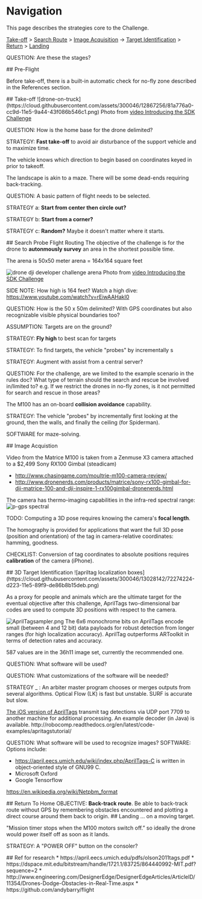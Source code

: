 # Navigation 
This page describes the strategies core to the Challenge.

<a href="#Takeoff">Take-off</a> > <a href="#FlightPlan">Search Route</a> > <a href="#ImageAcquisition">Image Acquisition</a> -> <a href="#TargetID">Target Identification</a> > <a href="#RTH">Return</a> > <a href="#Landing">Landing</a>

QUESTION: Are these the stages?


<a name="Pre-Flight">
## Pre-Flight</a>

Before take-off, there is a built-in automatic check for no-fly zone
described in the References section.

<a name="Takeoff">
## Take-off</a>
![drone-on-truck](https://cloud.githubusercontent.com/assets/300046/12867256/81a776a0-cc9d-11e5-9a44-43f086b546c1.png)
Photo from <a target="_blank" href="https://www.youtube.com/watch?v=_kXoUsqzzMU">
video Introducing the SDK Challenge</a>


QUESTION: How is the home base for the drone delimited?

STRATEGY: <strong>Fast take-off</strong> to avoid air disturbance of the support vehicle and to maximize time.

The vehicle knows which direction to begin based on coordinates keyed in prior to takeoff.

The landscape is akin to a maze. There will be some dead-ends requiring back-tracking.

QUESTION: A basic pattern of flight needs to be selected.

STRATEGY a: <strong>Start from center then circle out?</strong>

STRATEGY b: <strong>Start from a corner?</strong>

STRATEGY c: <strong>Random?</strong> Maybe it doesn't matter where it starts.




<a name="FlightPlan">
## Search Probe Flight Routing</a>
The objective of the challenge is for the drone to <strong>autonmously survey</strong> an area in the shortest possible time.

The arena is 50x50 meter arena = 164x164 square feet

![drone dji developer challenge arena](https://cloud.githubusercontent.com/assets/300046/12867343/d4bb8442-cc9f-11e5-8b78-720c7e0cf464.jpg)
Photo from <a target="_blank" href="https://www.youtube.com/watch?v=_kXoUsqzzMU">
video Introducing the SDK Challenge</a>

SIDE NOTE: How high is 164 feet? Watch a high dive: https://www.youtube.com/watch?v=rEiwAAHakI0

QUESTION: How is the 50 x 50m delimited? With GPS coordinates but also recognizable visible physical boundaries too?


ASSUMPTION: Targets are on the ground?

STRATEGY: <strong>Fly high</strong> to best scan for targets

STRATEGY: To find targets, the vehicle "probes" by incrementally s

STRATEGY: Augment with assist from a central server?

QUESTION: For the challenge, are we limited to the example scenario in the rules doc? What type of terrain should the search and rescue be involved in/limited to? e.g. If we restrict the drones in no-fly zones, is it not permitted for search and rescue in those areas?

The M100 has an on-board <strong>collision avoidance</strong> capability.

STRATEGY: The vehicle "probes" by incrementally first looking at the ground, then the walls, and finally the ceiling (for Spiderman).




SOFTWARE for maze-solving.


<a name="ImageAcquisition">
## Image Acquistion</a>

Video from the Matrice M100 is taken from a Zenmuse X3 camera attached to a $2,499 Sony RX100 Gimbal (steadicam)

   * http://www.chasingame.com/moultrie-m100-camera-review/
   * http://www.dronenerds.com/products/matrice/sony-rx100-gimbal-for-dji-matrice-100-and-dji-inspire-1-rx100gimbal-dronenerds.html

The camera has thermo-imaging capabilities in the infra-red spectral range:
![p-gps spectral](https://cloud.githubusercontent.com/assets/300046/13034276/64d0b22e-d2ee-11e5-93b5-a25dbfffd516.png)


TODO: Computing a 3D pose requires knowing the camera's <strong>focal length</strong>.

The homography is provided for applications that want the full 3D pose (position and orientation) of the tag in camera-relative coordinates:
hamming, goodness.

CHECKLIST: Conversion of tag coordinates to absolute positions requires <strong>calibration</strong> of the camera (iPhone).

<a name="TargetID">
## 3D Target Identification</a>
![apriltag localization boxes](https://cloud.githubusercontent.com/assets/300046/13028142/72274224-d223-11e5-89f9-de86b8b15deb.png)

As a proxy for people and animals which are the ultimate target for the eventual objective after this challenge, AprilTags two-dimensional bar codes are used to compute 3D positions with respect to the camera.

<img alt="AprilTagsampler.png"  src="https://cloud.githubusercontent.com/assets/300046/13027844/927665ee-d21b-11e5-8a07-b79654ca3886.png">
The 6x6 monochrome bits on AprilTags encode small (between 4 and 12 bit) data payloads for robust detection from longer ranges (for high localization accuracy).
AprilTag outperforms ARToolkit in terms of detection rates and accuracy. 

587 values are in the 36h11 image set, currently the recommended one. 

QUESTION: What software will be used?

QUESTION: What customizations of the software will be needed?

STRATEGY _ : An arbiter master program chooses or merges outputs from several algorithms.
	Optical Flow (LK) is fast but unstable.
	SURF is accurate but slow.

<a target="_blank" href="https://april.eecs.umich.edu/wiki/index.php/AprilTags">
The iOS version of AprilTags</a> transmit tag detections via UDP port 7709 to another machine for additional processing. An example decoder (in Java) is available. http://robocomp.readthedocs.org/en/latest/code-examples/apritagstutorial/

QUESTION: What software will be used to recognize images?
SOFTWARE: Options include:
* https://april.eecs.umich.edu/wiki/index.php/AprilTags-C
   is written in object-oriented style of GNU99 C.
* Microsoft Oxford
* Google Tensorflow

https://en.wikipedia.org/wiki/Netpbm_format


 
<a name="RTH">
## Return To Home</a>
OBJECTIVE: <strong>Back-track route</strong>. Be able to back-track route without GPS
by remembering obstacles encountered and plotting a direct course around them back to origin.

<a name="Landing">
## Landing</a>
... on a moving target.

"Mission timer stops when the M100 motors switch off.” so ideally the drone would power itself off as soon as it lands. 

STRATEGY: A "POWER OFF" button on the consoler?


<a name="Research">
## Ref for research</a>
* https://april.eecs.umich.edu/pdfs/olson2011tags.pdf
* https://dspace.mit.edu/bitstream/handle/1721.1/83725/864440992-MIT.pdf?sequence=2
* http://www.engineering.com/DesignerEdge/DesignerEdgeArticles/ArticleID/11354/Drones-Dodge-Obstacles-in-Real-Time.aspx
* https://github.com/andybarry/flight



